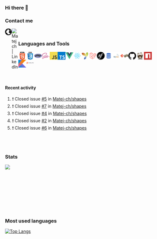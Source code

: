 ### Hi there 👋


### Contact me
[<img align="left" alt="matej portfolio" width="22px" src="https://raw.githubusercontent.com/iconic/open-iconic/master/svg/globe.svg" />][website]
[<img align="left" alt="Matej ch | LinkedIn" width="22px" src="https://cdn.jsdelivr.net/npm/simple-icons@v3/icons/linkedin.svg" />][linkedin]
<br />
### Languages and Tools

<img align="left" alt="HTML5" width="26px" src="https://raw.githubusercontent.com/github/explore/80688e429a7d4ef2fca1e82350fe8e3517d3494d/topics/html/html.png" /> 
<img align="left" alt="CSS3" width="26px" src="https://raw.githubusercontent.com/github/explore/80688e429a7d4ef2fca1e82350fe8e3517d3494d/topics/css/css.png" /> 
<img align="left" alt="Php" width="26px" src="https://raw.githubusercontent.com/github/explore/80688e429a7d4ef2fca1e82350fe8e3517d3494d/topics/php/php.png" /> 
<img align="left" alt="Sass" width="26px" src="https://raw.githubusercontent.com/github/explore/80688e429a7d4ef2fca1e82350fe8e3517d3494d/topics/sass/sass.png" /> 
<img align="left" alt="JavaScript" width="26px" src="https://raw.githubusercontent.com/github/explore/80688e429a7d4ef2fca1e82350fe8e3517d3494d/topics/javascript/javascript.png" /> 
<img align="left" alt="Typescript" width="26px" src="https://raw.githubusercontent.com/github/explore/80688e429a7d4ef2fca1e82350fe8e3517d3494d/topics/typescript/typescript.png" />
<img align="left" alt="Vue" width="26px" src="https://raw.githubusercontent.com/github/explore/80688e429a7d4ef2fca1e82350fe8e3517d3494d/topics/vue/vue.png" /> 
<img align="left" alt="React" width="26px" src="https://raw.githubusercontent.com/github/explore/80688e429a7d4ef2fca1e82350fe8e3517d3494d/topics/react/react.png" /> 
<img align="left" alt="Yii" width="26px" src="https://raw.githubusercontent.com/github/explore/80688e429a7d4ef2fca1e82350fe8e3517d3494d/topics/yii/yii.png" /> 
<img align="left" alt="Laravel" width="26px" src="https://raw.githubusercontent.com/github/explore/80688e429a7d4ef2fca1e82350fe8e3517d3494d/topics/laravel/laravel.png" /> 
<img align="left" alt="Symfony" width="26px" src="https://raw.githubusercontent.com/github/explore/80688e429a7d4ef2fca1e82350fe8e3517d3494d/topics/symfony/symfony.png" /> 
<img align="left" alt="SQL" width="26px" src="https://raw.githubusercontent.com/github/explore/80688e429a7d4ef2fca1e82350fe8e3517d3494d/topics/sql/sql.png" /> 
<img align="left" alt="MySQL" width="26px" src="https://raw.githubusercontent.com/github/explore/80688e429a7d4ef2fca1e82350fe8e3517d3494d/topics/mysql/mysql.png" /> 
<img align="left" alt="Git" width="26px" src="https://raw.githubusercontent.com/github/explore/80688e429a7d4ef2fca1e82350fe8e3517d3494d/topics/git/git.png" /> 
<img align="left" alt="GitHub" width="26px" src="https://raw.githubusercontent.com/github/explore/78df643247d429f6cc873026c0622819ad797942/topics/github/github.png" /> 
<img align="left" alt="Composer" width="26px" src="https://raw.githubusercontent.com/github/explore/78df643247d429f6cc873026c0622819ad797942/topics/composer/composer.png" /> 
<img align="left" alt="Npm" width="26px" src="https://raw.githubusercontent.com/github/explore/78df643247d429f6cc873026c0622819ad797942/topics/npm/npm.png" /> 
<img align="left" alt="Kotlin" width="26px" src="https://raw.githubusercontent.com/github/explore/78df643247d429f6cc873026c0622819ad797942/topics/kotlin/kotlin.png" /> 

<svg id="svelte" xmlns="http://www.w3.org/2000/svg" width="26" viewBox="0 0 519 139"><path id="logotype" fill="#4a4a55" d="M172.39,100.41a24.1,24.1,0,0,1-13.72-3.87,19.86,19.86,0,0,1-8-10.61L159,82.86a15.4,15.4,0,0,0,5.45,6.6,14.37,14.37,0,0,0,8.27,2.43,12.14,12.14,0,0,0,7.88-2.38,8.29,8.29,0,0,0,2.94-6.82,7.43,7.43,0,0,0-.81-3.45,10.32,10.32,0,0,0-1.83-2.6,12.36,12.36,0,0,0-3.16-2.09c-1.42-.71-2.59-1.25-3.53-1.62s-2.32-.87-4.13-1.49c-2.28-.8-4-1.42-5.12-1.88a37.86,37.86,0,0,1-4.47-2.25,16.37,16.37,0,0,1-4.18-3.16A15.43,15.43,0,0,1,153.81,60a14.77,14.77,0,0,1,4-16.79q5.12-4.51,13.89-4.51,7.34,0,12.06,3.23a15.63,15.63,0,0,1,6.35,8.61l-8.18,2.73a9.57,9.57,0,0,0-4-4.39A13.3,13.3,0,0,0,171,47.24a10.7,10.7,0,0,0-6.69,1.87,6.28,6.28,0,0,0-2.42,5.29,5.52,5.52,0,0,0,1.87,4.09,13,13,0,0,0,3.92,2.64c1.36.57,3.44,1.33,6.22,2.3,1.7.63,3,1.09,3.79,1.41s2,.83,3.62,1.57a25.79,25.79,0,0,1,3.67,2,34.36,34.36,0,0,1,3,2.43,12.86,12.86,0,0,1,2.6,3.11,17.06,17.06,0,0,1,1.53,3.84,17.42,17.42,0,0,1,.64,4.81q0,8.36-5.71,13.08T172.39,100.41Zm54.62-1L206.56,39.74h9.54l13.55,41.58a66.19,66.19,0,0,1,1.88,6.82,63.43,63.43,0,0,1,1.87-6.82l13.38-41.58h9.46L235.87,99.39Zm47.29,0V39.74h37v8.35H283.17V64.45h18.15V72.8H283.17V91h30v8.35Zm61.44,0V39.74h8.87V90.87h29.14v8.52Zm71.41-51.13V99.39h-8.86V48.26H381.42V39.74H424v8.52Zm35.2,51.13V39.74h37v8.35H451.21V64.45h18.15V72.8H451.21V91h30v8.35Z"/>
<path id="back" fill="#ff3e00" d="M110.23,28.39C99.83,13.51,79.29,9.1,64.44,18.56L38.36,35.18a29.9,29.9,0,0,0-13.52,20,31.53,31.53,0,0,0,3.1,20.24,29.94,29.94,0,0,0-4.47,11.18,31.86,31.86,0,0,0,5.45,24.12c10.4,14.88,30.94,19.29,45.79,9.83L100.79,104a30,30,0,0,0,13.52-20,31.52,31.52,0,0,0-3.11-20.23,30.13,30.13,0,0,0,4.48-11.18,31.9,31.9,0,0,0-5.45-24.12"/>
<path id="front" fill="#fff" d="M61.89,112.16a20.73,20.73,0,0,1-22.24-8.25,19.14,19.14,0,0,1-3.27-14.5A17,17,0,0,1,37,87l.49-1.5,1.34,1A33.78,33.78,0,0,0,49,91.56l1,.29-.09,1A5.9,5.9,0,0,0,51,96.7a6.25,6.25,0,0,0,6.7,2.48,5.85,5.85,0,0,0,1.6-.7L85.34,81.86a5.42,5.42,0,0,0,2.45-3.64,5.77,5.77,0,0,0-1-4.37,6.25,6.25,0,0,0-6.7-2.48,5.72,5.72,0,0,0-1.6.7l-10,6.35a19.1,19.1,0,0,1-5.29,2.32A20.72,20.72,0,0,1,41,72.5,19.16,19.16,0,0,1,37.75,58a18,18,0,0,1,8.13-12.06L72,29.32A19.05,19.05,0,0,1,77.26,27a20.71,20.71,0,0,1,22.23,8.25,19.14,19.14,0,0,1,3.28,14.5,20.15,20.15,0,0,1-.62,2.43l-.5,1.5-1.33-1a33.78,33.78,0,0,0-10.2-5.1l-1-.29.09-1a5.86,5.86,0,0,0-1.06-3.88A6.23,6.23,0,0,0,81.49,40a5.72,5.72,0,0,0-1.6.7L53.8,57.29a5.45,5.45,0,0,0-2.45,3.63,5.84,5.84,0,0,0,1,4.38A6.25,6.25,0,0,0,59,67.78a6,6,0,0,0,1.6-.7l10-6.34a18.61,18.61,0,0,1,5.3-2.33,20.7,20.7,0,0,1,22.23,8.24,19.16,19.16,0,0,1,3.28,14.5,18,18,0,0,1-8.13,12.06L67.19,109.83a19.18,19.18,0,0,1-5.3,2.33"/></svg>

<br />
<br /> 

#### Recent activity

<!--START_SECTION:activity-->
1. ❗️ Closed issue [#5](https://github.com/Matej-ch/shapes/issues/5) in [Matej-ch/shapes](https://github.com/Matej-ch/shapes)
2. ❗️ Closed issue [#7](https://github.com/Matej-ch/shapes/issues/7) in [Matej-ch/shapes](https://github.com/Matej-ch/shapes)
3. ❗️ Closed issue [#4](https://github.com/Matej-ch/shapes/issues/4) in [Matej-ch/shapes](https://github.com/Matej-ch/shapes)
4. ❗️ Closed issue [#2](https://github.com/Matej-ch/shapes/issues/2) in [Matej-ch/shapes](https://github.com/Matej-ch/shapes)
5. ❗️ Closed issue [#6](https://github.com/Matej-ch/shapes/issues/6) in [Matej-ch/shapes](https://github.com/Matej-ch/shapes)
<!--END_SECTION:activity-->

<br />
<br /> 

### Stats

<a href="https://github.com/anuraghazra/github-readme-stats">
  <img align="left" src="https://github-readme-stats-nine-gamma.vercel.app/api/?username=matej-ch&repo=github-readme-stats&show_icons=true&theme=vision-friendly-dark" />
</a>

<br />
<br />
<br />
<br />
<br />
<br />
<br />
<br />
<br />

### Most used languages

[![Top Langs](https://github-readme-stats-nine-gamma.vercel.app/api/top-langs/?username=matej-ch&layout=compact&theme=vision-friendly-dark)](https://github.com/matej-ch/github-readme-stats)

[linkedin]: https://www.linkedin.com/in/matejchalachan
[website]: #
